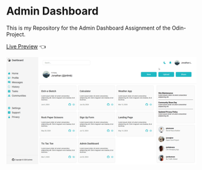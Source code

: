 # Admin Dashboard

This is my Repository for the Admin Dashboard Assignment of the Odin-Project.

[Live Preview](https://jntlmb.github.io/admin-dashboard/) 👈

![Preview GIF](/assets/dashboardprev.gif)